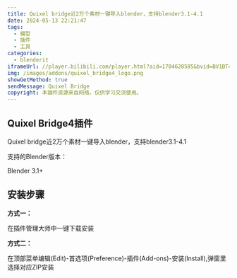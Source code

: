 ```yaml
---
title: Quixel bridge近2万个素材一键导入blender，支持blender3.1-4.1
date: 2024-05-13 22:21:47
tags: 
  - 模型
  - 插件
  - 工具
categories:
  - blenderit
iframeUrl: //player.bilibili.com/player.html?aid=1704628585&bvid=BV1BT421D7XZ&cid=1543918867&p=1
img: /images/addons/quixel_bridge4_logo.png
showGetMethod: true
sendMessage: Quixel Bridge
copyright: 本插件资源来自网络，仅供学习交流使用。
---
```


## Quixel Bridge4插件
Quixel bridge近2万个素材一键导入blender，支持blender3.1-4.1


支持的Blender版本：

Blender 3.1+
## 安装步骤
**方式一：**

在插件管理大师中一键下载安装

**方式二：**

在顶部菜单编辑(Edit)-首选项(Preference)-插件(Add-ons)-安装(Install),弹窗里选择对应ZIP安装

<div style="display: none">blenderit</div>